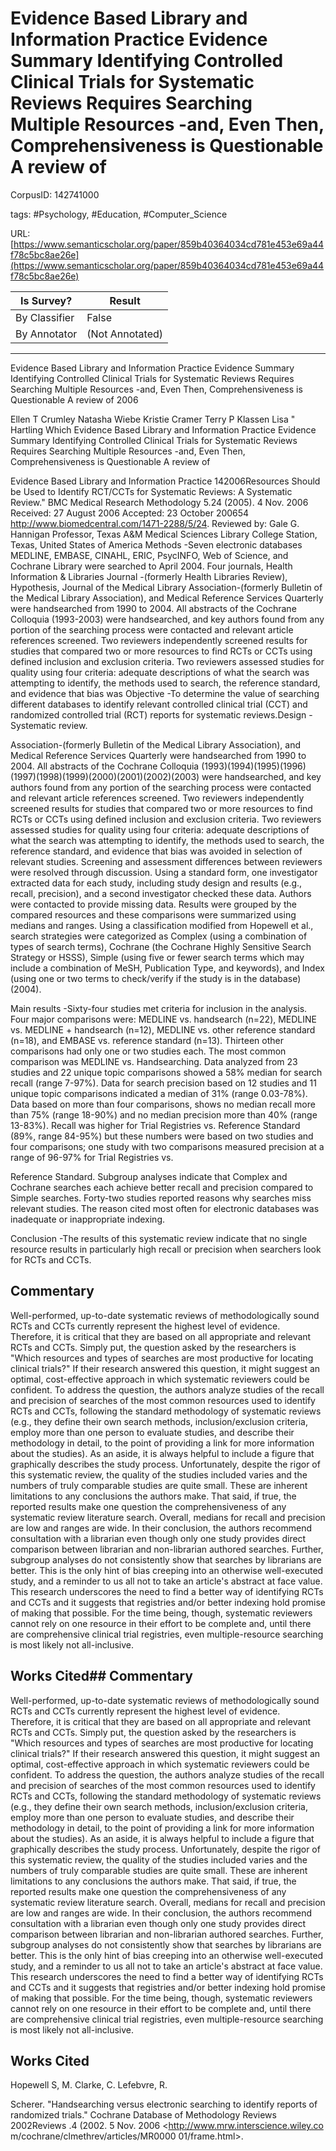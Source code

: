 # Evidence Based Library and Information Practice Evidence Summary Identifying Controlled Clinical Trials for Systematic Reviews Requires Searching Multiple Resources -and, Even Then, Comprehensiveness is Questionable A review of

CorpusID: 142741000
 
tags: #Psychology, #Education, #Computer_Science

URL: [https://www.semanticscholar.org/paper/859b40364034cd781e453e69a44f78c5bc8ae26e](https://www.semanticscholar.org/paper/859b40364034cd781e453e69a44f78c5bc8ae26e)
 
| Is Survey?        | Result          |
| ----------------- | --------------- |
| By Classifier     | False |
| By Annotator      | (Not Annotated) |

---

Evidence Based Library and Information Practice Evidence Summary Identifying Controlled Clinical Trials for Systematic Reviews Requires Searching Multiple Resources -and, Even Then, Comprehensiveness is Questionable A review of
2006

Ellen T Crumley 
Natasha Wiebe 
Kristie Cramer 
Terry P Klassen 
Lisa &quot; Hartling 
Which 
Evidence Based Library and Information Practice Evidence Summary Identifying Controlled Clinical Trials for Systematic Reviews Requires Searching Multiple Resources -and, Even Then, Comprehensiveness is Questionable A review of

Evidence Based Library and Information Practice
142006Resources Should be Used to Identify RCT/CCTs for Systematic Reviews: A Systematic Review." BMC Medical Research Methodology 5.24 (2005). 4 Nov. 2006 Received: 27 August 2006 Accepted: 23 October 200654 <http://www.biomedcentral.com/1471-2288/5/24>. Reviewed by: Gale G. Hannigan Professor, Texas A&M Medical Sciences Library College Station, Texas, United States of America Methods -Seven electronic databases MEDLINE, EMBASE, CINAHL, ERIC, PsycINFO, Web of Science, and Cochrane Library were searched to April 2004. Four journals, Health Information & Libraries Journal -(formerly Health Libraries Review), Hypothesis, Journal of the Medical Library Association-(formerly Bulletin of the Medical Library Association), and Medical Reference Services Quarterly were handsearched from 1990 to 2004. All abstracts of the Cochrane Colloquia (1993-2003) were handsearched, and key authors found from any portion of the searching process were contacted and relevant article references screened. Two reviewers independently screened results for studies that compared two or more resources to find RCTs or CCTs using defined inclusion and exclusion criteria. Two reviewers assessed studies for quality using four criteria: adequate descriptions of what the search was attempting to identify, the methods used to search, the reference standard, and evidence that bias was
Objective -To determine the value of searching different databases to identify relevant controlled clinical trial (CCT) and randomized controlled trial (RCT) reports for systematic reviews.Design -Systematic review.

Association-(formerly Bulletin of the Medical Library Association), and Medical Reference Services Quarterly were handsearched from 1990 to 2004. All abstracts of the Cochrane Colloquia (1993)(1994)(1995)(1996)(1997)(1998)(1999)(2000)(2001)(2002)(2003) were handsearched, and key authors found from any portion of the searching process were contacted and relevant article references screened. Two reviewers independently screened results for studies that compared two or more resources to find RCTs or CCTs using defined inclusion and exclusion criteria. Two reviewers assessed studies for quality using four criteria: adequate descriptions of what the search was attempting to identify, the methods used to search, the reference standard, and evidence that bias was avoided in selection of relevant studies. Screening and assessment differences between reviewers were resolved through discussion. Using a standard form, one investigator extracted data for each study, including study design and results (e.g., recall, precision), and a second investigator checked these data. Authors were contacted to provide missing data. Results were grouped by the compared resources and these comparisons were summarized using medians and ranges. Using a classification modified from Hopewell et al., search strategies were categorized as Complex (using a combination of types of search terms), Cochrane (the Cochrane Highly Sensitive Search Strategy or HSSS), Simple (using five or fewer search terms which may include a combination of MeSH, Publication Type, and keywords), and Index (using one or two terms to check/verify if the study is in the database) (2004).

Main results -Sixty-four studies met criteria for inclusion in the analysis. Four major comparisons were: MEDLINE vs. handsearch (n=22), MEDLINE vs. MEDLINE + handsearch (n=12), MEDLINE vs. other reference standard (n=18), and EMBASE vs. reference standard (n=13). Thirteen other comparisons had only one or two studies each. The most common comparison was MEDLINE vs. Handsearching. Data analyzed from 23 studies and 22 unique topic comparisons showed a 58% median for search recall (range 7-97%). Data for search precision based on 12 studies and 11 unique topic comparisons indicated a median of 31% (range 0.03-78%). Data based on more than four comparisons, shows no median recall more than 75% (range 18-90%) and no median precision more than 40% (range 13-83%). Recall was higher for Trial Registries vs. Reference Standard (89%, range 84-95%) but these numbers were based on two studies and four comparisons; one study with two comparisons measured precision at a range of 96-97% for Trial Registries vs.

Reference Standard. Subgroup analyses indicate that Complex and Cochrane searches each achieve better recall and precision compared to Simple searches. Forty-two studies reported reasons why searches miss relevant studies. The reason cited most often for electronic databases was inadequate or inappropriate indexing.

Conclusion -The results of this systematic review indicate that no single resource results in particularly high recall or precision when searchers look for RCTs and CCTs.


## Commentary

Well-performed, up-to-date systematic reviews of methodologically sound RCTs and CCTs currently represent the highest level of evidence. Therefore, it is critical that they are based on all appropriate and relevant RCTs and CCTs. Simply put, the question asked by the researchers is "Which resources and types of searches are most productive for locating clinical trials?" If their research answered this question, it might suggest an optimal, cost-effective approach in which systematic reviewers could be confident. To address the question, the authors analyze studies of the recall and precision of searches of the most common resources used to identify RCTs and CCTs, following the standard methodology of systematic reviews (e.g., they define their own search methods, inclusion/exclusion criteria, employ more than one person to evaluate studies, and describe their methodology in detail, to the point of providing a link for more information about the studies). As an aside, it is always helpful to include a figure that graphically describes the study process. Unfortunately, despite the rigor of this systematic review, the quality of the studies included varies and the numbers of truly comparable studies are quite small. These are inherent limitations to any conclusions the authors make. That said, if true, the reported results make one question the comprehensiveness of any systematic review literature search. Overall, medians for recall and precision are low and ranges are wide. In their conclusion, the authors recommend consultation with a librarian even though only one study provides direct comparison between librarian and non-librarian authored searches. Further, subgroup analyses do not consistently show that searches by librarians are better. This is the only hint of bias creeping into an otherwise well-executed study, and a reminder to us all not to take an article's abstract at face value. This research underscores the need to find a better way of identifying RCTs and CCTs and it suggests that registries and/or better indexing hold promise of making that possible. For the time being, though, systematic reviewers cannot rely on one resource in their effort to be complete and, until there are comprehensive clinical trial registries, even multiple-resource searching is most likely not all-inclusive.


## Works Cited## Commentary

Well-performed, up-to-date systematic reviews of methodologically sound RCTs and CCTs currently represent the highest level of evidence. Therefore, it is critical that they are based on all appropriate and relevant RCTs and CCTs. Simply put, the question asked by the researchers is "Which resources and types of searches are most productive for locating clinical trials?" If their research answered this question, it might suggest an optimal, cost-effective approach in which systematic reviewers could be confident. To address the question, the authors analyze studies of the recall and precision of searches of the most common resources used to identify RCTs and CCTs, following the standard methodology of systematic reviews (e.g., they define their own search methods, inclusion/exclusion criteria, employ more than one person to evaluate studies, and describe their methodology in detail, to the point of providing a link for more information about the studies). As an aside, it is always helpful to include a figure that graphically describes the study process. Unfortunately, despite the rigor of this systematic review, the quality of the studies included varies and the numbers of truly comparable studies are quite small. These are inherent limitations to any conclusions the authors make. That said, if true, the reported results make one question the comprehensiveness of any systematic review literature search. Overall, medians for recall and precision are low and ranges are wide. In their conclusion, the authors recommend consultation with a librarian even though only one study provides direct comparison between librarian and non-librarian authored searches. Further, subgroup analyses do not consistently show that searches by librarians are better. This is the only hint of bias creeping into an otherwise well-executed study, and a reminder to us all not to take an article's abstract at face value. This research underscores the need to find a better way of identifying RCTs and CCTs and it suggests that registries and/or better indexing hold promise of making that possible. For the time being, though, systematic reviewers cannot rely on one resource in their effort to be complete and, until there are comprehensive clinical trial registries, even multiple-resource searching is most likely not all-inclusive.


## Works Cited

Hopewell S, M. Clarke, C. Lefebvre, R.

Scherer. "Handsearching versus electronic searching to identify reports of randomized trials." Cochrane Database of Methodology Reviews 2002Reviews .4 (2002. 5 Nov. 2006 <http://www.mrw.interscience.wiley.co m/cochrane/clmethrev/articles/MR0000 01/frame.html>.